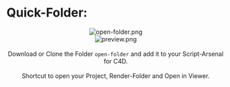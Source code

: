 # Quick-Folder:
<p align = "center">
<img src="https://github.com/lasselauch/c4d-scripts/blob/master/open-folder/img/open-folder.png?raw=true" alt="open-folder.png"/>

<br>

<img src="https://github.com/lasselauch/c4d-scripts/blob/master/open-folder/img/preview.png?raw=true" alt="preview.png"/>

<br>
<br>Download or Clone the Folder <code>open-folder</code> and add it to your Script-Arsenal for C4D.
<br><br>
Shortcut to open your Project, Render-Folder and Open in Viewer.</p>
